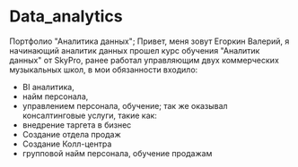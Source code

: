 # Data_analytics
Портфолио "Аналитика данных";
Привет, меня зовут Егоркин Валерий, я начинающий аналитик данных 
прошел курс обучения "Аналитик данных" от SkyPro, 
ранее работал управляющим двух коммерческих музыкальных школ, в мои обязанности входило:
- BI аналитика, 
- найм персонала, 
- управлением персонала, обучение; 
так же оказывал консалтинговые услуги, такие как:
- внедрение таргета в бизнес
- Создание отдела продаж
- Создание Колл-центра 
- групповой найм персонала, обучение продажам 
